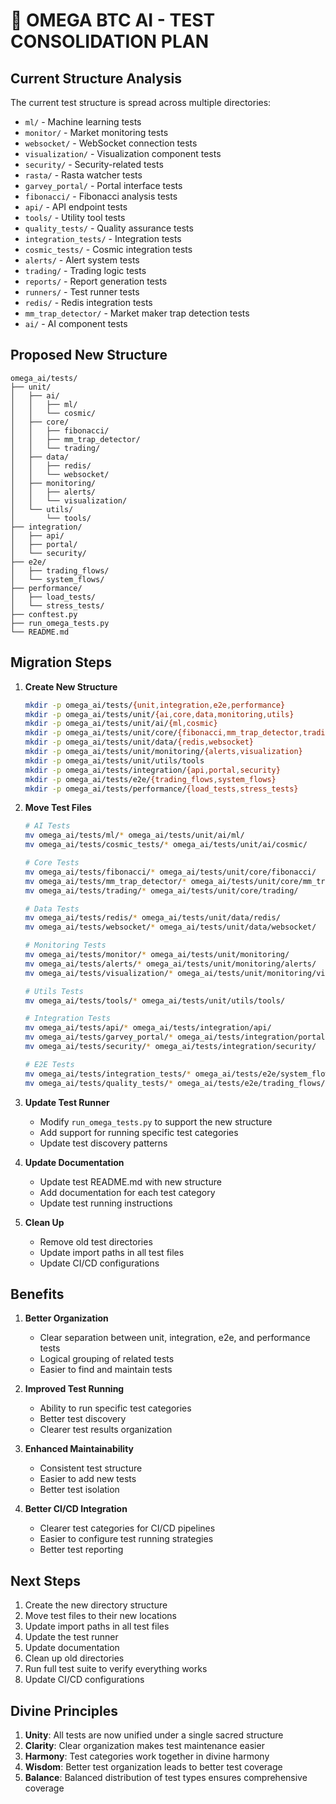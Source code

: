 # 🔮 OMEGA BTC AI - TEST CONSOLIDATION PLAN

## Current Structure Analysis

The current test structure is spread across multiple directories:

- `ml/` - Machine learning tests
- `monitor/` - Market monitoring tests
- `websocket/` - WebSocket connection tests
- `visualization/` - Visualization component tests
- `security/` - Security-related tests
- `rasta/` - Rasta watcher tests
- `garvey_portal/` - Portal interface tests
- `fibonacci/` - Fibonacci analysis tests
- `api/` - API endpoint tests
- `tools/` - Utility tool tests
- `quality_tests/` - Quality assurance tests
- `integration_tests/` - Integration tests
- `cosmic_tests/` - Cosmic integration tests
- `alerts/` - Alert system tests
- `trading/` - Trading logic tests
- `reports/` - Report generation tests
- `runners/` - Test runner tests
- `redis/` - Redis integration tests
- `mm_trap_detector/` - Market maker trap detection tests
- `ai/` - AI component tests

## Proposed New Structure

```
omega_ai/tests/
├── unit/
│   ├── ai/
│   │   ├── ml/
│   │   └── cosmic/
│   ├── core/
│   │   ├── fibonacci/
│   │   ├── mm_trap_detector/
│   │   └── trading/
│   ├── data/
│   │   ├── redis/
│   │   └── websocket/
│   ├── monitoring/
│   │   ├── alerts/
│   │   └── visualization/
│   └── utils/
│       └── tools/
├── integration/
│   ├── api/
│   ├── portal/
│   └── security/
├── e2e/
│   ├── trading_flows/
│   └── system_flows/
├── performance/
│   ├── load_tests/
│   └── stress_tests/
├── conftest.py
├── run_omega_tests.py
└── README.md
```

## Migration Steps

1. **Create New Structure**

   ```bash
   mkdir -p omega_ai/tests/{unit,integration,e2e,performance}
   mkdir -p omega_ai/tests/unit/{ai,core,data,monitoring,utils}
   mkdir -p omega_ai/tests/unit/ai/{ml,cosmic}
   mkdir -p omega_ai/tests/unit/core/{fibonacci,mm_trap_detector,trading}
   mkdir -p omega_ai/tests/unit/data/{redis,websocket}
   mkdir -p omega_ai/tests/unit/monitoring/{alerts,visualization}
   mkdir -p omega_ai/tests/unit/utils/tools
   mkdir -p omega_ai/tests/integration/{api,portal,security}
   mkdir -p omega_ai/tests/e2e/{trading_flows,system_flows}
   mkdir -p omega_ai/tests/performance/{load_tests,stress_tests}
   ```

2. **Move Test Files**

   ```bash
   # AI Tests
   mv omega_ai/tests/ml/* omega_ai/tests/unit/ai/ml/
   mv omega_ai/tests/cosmic_tests/* omega_ai/tests/unit/ai/cosmic/
   
   # Core Tests
   mv omega_ai/tests/fibonacci/* omega_ai/tests/unit/core/fibonacci/
   mv omega_ai/tests/mm_trap_detector/* omega_ai/tests/unit/core/mm_trap_detector/
   mv omega_ai/tests/trading/* omega_ai/tests/unit/core/trading/
   
   # Data Tests
   mv omega_ai/tests/redis/* omega_ai/tests/unit/data/redis/
   mv omega_ai/tests/websocket/* omega_ai/tests/unit/data/websocket/
   
   # Monitoring Tests
   mv omega_ai/tests/monitor/* omega_ai/tests/unit/monitoring/
   mv omega_ai/tests/alerts/* omega_ai/tests/unit/monitoring/alerts/
   mv omega_ai/tests/visualization/* omega_ai/tests/unit/monitoring/visualization/
   
   # Utils Tests
   mv omega_ai/tests/tools/* omega_ai/tests/unit/utils/tools/
   
   # Integration Tests
   mv omega_ai/tests/api/* omega_ai/tests/integration/api/
   mv omega_ai/tests/garvey_portal/* omega_ai/tests/integration/portal/
   mv omega_ai/tests/security/* omega_ai/tests/integration/security/
   
   # E2E Tests
   mv omega_ai/tests/integration_tests/* omega_ai/tests/e2e/system_flows/
   mv omega_ai/tests/quality_tests/* omega_ai/tests/e2e/trading_flows/
   ```

3. **Update Test Runner**
   - Modify `run_omega_tests.py` to support the new structure
   - Add support for running specific test categories
   - Update test discovery patterns

4. **Update Documentation**
   - Update test README.md with new structure
   - Add documentation for each test category
   - Update test running instructions

5. **Clean Up**
   - Remove old test directories
   - Update import paths in all test files
   - Update CI/CD configurations

## Benefits

1. **Better Organization**
   - Clear separation between unit, integration, e2e, and performance tests
   - Logical grouping of related tests
   - Easier to find and maintain tests

2. **Improved Test Running**
   - Ability to run specific test categories
   - Better test discovery
   - Clearer test results organization

3. **Enhanced Maintainability**
   - Consistent test structure
   - Easier to add new tests
   - Better test isolation

4. **Better CI/CD Integration**
   - Clearer test categories for CI/CD pipelines
   - Easier to configure test running strategies
   - Better test reporting

## Next Steps

1. Create the new directory structure
2. Move test files to their new locations
3. Update import paths in all test files
4. Update the test runner
5. Update documentation
6. Clean up old directories
7. Run full test suite to verify everything works
8. Update CI/CD configurations

## Divine Principles

1. **Unity**: All tests are now unified under a single sacred structure
2. **Clarity**: Clear organization makes test maintenance easier
3. **Harmony**: Test categories work together in divine harmony
4. **Wisdom**: Better test organization leads to better test coverage
5. **Balance**: Balanced distribution of test types ensures comprehensive coverage
